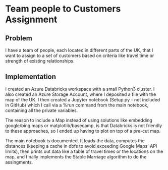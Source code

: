# Team people to Customers Assignment

## Problem

I have a team of people, each located in different parts of the UK, that I want to assign to a set of customers based on criteria like travel time or strength of existing relationships.

## Implementation 

I created an Azure Databricks workspace with a small Python3 cluster. I also created an Azure Storage Account, where I deposited a file with the map of the UK. I then created a Jupyter notebook (Setup.py - not included in GitHub) which I call via a %run command from the main notebook, containing all the private variables.

The reason to include a Map instead of using solutions like embedding google/bing maps or matplotlib/basecamp, is that Databricks is not  friendly to these approaches, so I ended up having to plot on top of a pre-cut map.

The main notebook is documented. It loads the data, computes the distances (keeping a cache in dbfs to avoid exceeding Google Maps' API limits), then prints out data like a table of travel times or the locations on the map, and finally implements the Stable Marriage algorithm to do the assingments.

